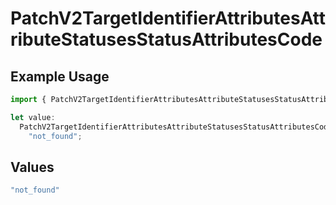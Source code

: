 # PatchV2TargetIdentifierAttributesAttributeStatusesStatusAttributesCode

## Example Usage

```typescript
import { PatchV2TargetIdentifierAttributesAttributeStatusesStatusAttributesCode } from "attio-js/models/errors";

let value:
  PatchV2TargetIdentifierAttributesAttributeStatusesStatusAttributesCode =
    "not_found";
```

## Values

```typescript
"not_found"
```